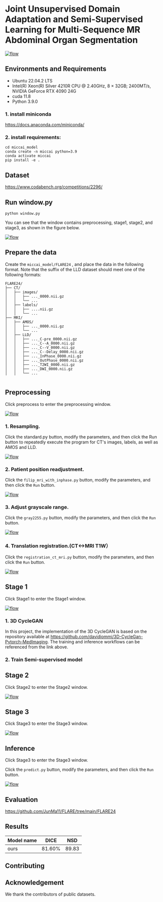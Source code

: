 # Joint Unsupervised Domain Adaptation and Semi-Supervised Learning for Multi-Sequence MR Abdominal Organ Segmentation
[![flow](https://github.com/Ho-Garfield/-FLARE2024_solution_he/blob/main/1.png)](flow)


## Environments and Requirements

- Ubuntu 22.04.2 LTS
- Intel(R) Xeon(R) Silver 4210R CPU @ 2.40GHz, 8 × 32GB; 2400MT/s, NVIDIA GeForce RTX 4090 24G
- cuda 11.8
- Python 3.9.0
  

### 1. install miniconda
https://docs.anaconda.com/miniconda/
### 2. install requirements:
```setup
cd miccai_model
conda create -n miccai python=3.9
conda activate miccai
pip install -e .
```



## Dataset

https://www.codabench.org/competitions/2296/

## Run window.py
```setup
python window.py
```
You can see that the window contains preprocessing, stage1, stage2, and stage3, as shown in the figure below.

[![flow](https://github.com/Ho-Garfield/-FLARE2024_solution_he/blob/main/2.png)](flow)

## Prepare the data
Create the ```miccai_model/FLARE24``` , and place the data in the following format.
Note that the suffix of the LLD dataset should meet one of the following formats:
```
FLARE24/
├── CT/
│   ├── images/
│   │   ├── ..._0000.nii.gz
│   │   └── ...
│   ├── labels/
│   │   ├── ....nii.gz
│   │   └── ...
├── MRI/
│   ├── AMOS/
│   │   ├── ..._0000.nii.gz
│   │   └── ...
│   ├── LLD/
│   │   ├── ..._C-pre_0000.nii.gz
│   │   ├── ..._C--A_0000.nii.gz
│   │   ├── ..._C--V_0000.nii.gz
│   │   ├── ..._C--Delay_0000.nii.gz
│   │   ├── ..._InPhase_0000.nii.gz
│   │   ├── ..._OutPhase_0000.nii.gz
│   │   ├── ..._T2WI_0000.nii.gz
│   │   ├── ..._DWI_0000.nii.gz
│   │   └── ...


```
## Preprocessing

Click preprocess to enter the preprocessing window.

[![flow](https://github.com/Ho-Garfield/-FLARE2024_solution_he/blob/main/3.jpg)](flow)


### 1. Resampling. 
Click the standard.py button, modify the parameters, and then click the Run button to repeatedly execute the program for CT's images, labels, as well as AMOS and LLD.

[![flow](https://github.com/Ho-Garfield/-FLARE2024_solution_he/blob/main/4.jpg)](flow)

### 2. Patient position readjustment.
Click the `filip_mri_with_inphase.py` button, modify the parameters, and then click the `Run` button.

[![flow](https://github.com/Ho-Garfield/-FLARE2024_solution_he/blob/main/5.jpg)](flow)

### 3. Adjust grayscale range.
Click the `gray2255.py` button, modify the parameters, and then click the `Run` button.

[![flow](https://github.com/Ho-Garfield/-FLARE2024_solution_he/blob/main/6.jpg)](flow)


### 4. Translation registration.(CT<->MRI T1W）
Click the `registration_ct_mri.py` button, modify the parameters, and then click the `Run` button.

[![flow](https://github.com/Ho-Garfield/-FLARE2024_solution_he/blob/main/7.jpg)](flow)


## Stage 1
Click Stage1 to enter the Stage1 window.

[![flow](https://github.com/Ho-Garfield/-FLARE2024_solution_he/blob/main/s1.jpg)](flow)

### 1. 3D CycleGAN
In this project, the implementation of the 3D CycleGAN is based on the repository available at https://github.com/davidiommi/3D-CycleGan-Pytorch-MedImaging. The training and inference workflows can be referenced from the link above.
### 2. Train Semi-supervised model



## Stage 2
Click Stage2 to enter the Stage2 window.

[![flow](https://github.com/Ho-Garfield/-FLARE2024_solution_he/blob/main/s2.jpg)](flow)

## Stage 3
Click Stage3 to enter the Stage3 window.

[![flow](https://github.com/Ho-Garfield/-FLARE2024_solution_he/blob/main/s3.jpg)](flow)

## Inference
Click Stage3 to enter the Stage3 window.

Click the `predict.py` button, modify the parameters, and then click the `Run` button.

[![flow](https://github.com/Ho-Garfield/-FLARE2024_solution_he/blob/main/inference.jpg)](flow)

## Evaluation
https://github.com/JunMa11/FLARE/tree/main/FLARE24
## Results

| Model name       |  DICE  |    NSD   |
| ---------------- | :----: | :------: |
|       ours       | 81.60% |  89.83   |


## Contributing


## Acknowledgement
We thank the contributors of public datasets.




